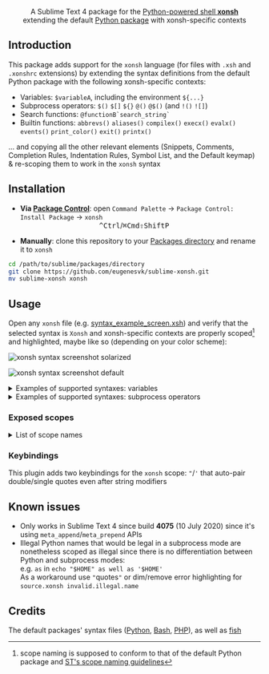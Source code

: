 <p align="center">
A Sublime Text 4 package for the <a href="https://xon.sh">Python-powered shell <b>xonsh</b></a>
<br/>
extending the default <a href="https://github.com/sublimehq/Packages/tree/master/Python">Python package</a> with xonsh-specific contexts
</p>


## Introduction

This package adds support for the `xonsh` language (for files with `.xsh` and `.xonshrc` extensions) by extending the syntax definitions from the default Python package with the following xonsh-specific contexts:

- Variables: `$variableA`, including the environment `${...}`
- Subprocess operators: `$()` `$[]` `${}` `@()` `@$()` (and `!()` `![]`)
- Search functions: `` @functionB`search_string` ``
- Builtin functions: `abbrevs()` `aliases()` `compilex()` `execx()` `evalx()` `events()` `print_color()` `exit()` `printx()`

... and copying all the other relevant elements (Snippets, Comments, Completion Rules, Indentation Rules, Symbol List, and the Default keymap) & re-scoping them to work in the `xonsh` syntax

## Installation

- __Via [Package Control](https://packagecontrol.io)__: open `Command Palette` → `Package Control: Install Package` → `xonsh`<br>
                                          <kbd>^Ctrl</kbd>/<kbd>⌘Cmd</kbd><kbd>⇧Shift</kbd><kbd>P</kbd>

- __Manually__: clone this repository to your [Packages directory](https://www.sublimetext.com/docs/packages.html) and rename it to `xonsh`
```sh
cd /path/to/sublime/packages/directory
git clone https://github.com/eugenesvk/sublime-xonsh.git
mv sublime-xonsh xonsh
```

## Usage

Open any `xonsh` file (e.g. [syntax_example_screen.xsh](./test/syntax_example_screen.xsh)) and verify that the selected syntax is `Xonsh` and xonsh-specific contexts are properly scoped[^1] and highlighted, maybe like so (depending on your color scheme):

![xonsh syntax screenshot solarized](https://user-images.githubusercontent.com/12956286/135798050-039e21a2-bd67-4397-8047-00306b4d0477.png?raw=true "Custom solarized scheme")

![xonsh syntax screenshot default](https://user-images.githubusercontent.com/12956286/135796149-0c918602-39cc-40d9-8d50-eaed8c6907f6.png?raw=true "Default color scheme")

[^1]: scope naming is supposed to conform to that of the default Python package and [ST's scope naming guidelines](https://www.sublimetext.com/docs/scope_naming.html)

<details>
<summary>Examples of supported syntaxes: variables</summary>

  | Example        	| Description
  | :--------------	| :----------
  | `$`            	| Match a single variable definition symbol to help with completions
  | `$varA=[1,2]`  	| Regular variable
  | `$varA[0]`     	| Variable indexing
  | `$varA[$varB]` 	| Variable inside an index
  | `funct($varB)` 	| Variable inside a function
  | `f"{$varA}"`   	| Variable inside a function string
  | `${...}`       	| The environment itself

</details>

<details>
<summary>Examples of supported syntaxes: subprocess operators</summary>

| Example        	| Description
| :--------------	| :----------
| `@$(which ls)` 	| Command Substitution
| `@('echo', 1)` 	| Python Evaluation
| `$(echo 1)`    	| Captured Subprocess
| `!(echo 1)`    	| ...
| `$[echo 1]`    	| Uncaptured Subprocess
| `![echo 1]`    	| ...

</details>


### Exposed scopes
<details>
<summary>List of scope names</summary>

  | xonsh construct      	| Scope name
  | :------------        	| :----------
  | Variable             	| `meta.variable.xonsh` <br> `variable.other.xonsh` `variable.other.env.xonsh` `variable.other.env.ellipsis.xonsh` <br> `punctuation.definition.variable.xonsh` 
  | Command Substitution 	| `meta.interpolation.command.xonsh` `meta.parens.interpolation.command` <br> `keyword.operator.subprocess.pyeval.xonsh` `keyword.operator.subprocess.xonsh` <br> `punctuation.section.parens.` `begin`/`end` `.xonsh`
  | Python Evaluation    	| `meta.interpolation.command.xonsh` `meta.parens.interpolation.command` <br> `keyword.operator.subprocess.pyeval.xonsh` <br> `punctuation.section.parens.` `begin`/`end` `.xonsh`
  | Captured Subprocess  	| `meta.interpolation.command.xonsh` `meta.parens.interpolation.command` <br> `keyword.operator.subprocess.captured.xonsh` <br> `punctuation.section.parens.` `begin`/`end` `.xonsh`
  | Uncaptured Subprocess	| `meta.interpolation.command.xonsh` `meta.brackets.interpolation.command` <br> `keyword.operator.subprocess.uncaptured.xonsh` <br> `punctuation.section.brackets.` `begin`/`end` `.xonsh`
  | Search Function      	| `meta.function-call.xonsh` `meta.function-call.arguments.xonsh` `meta.string.xonsh` <br> `string.quoted.backtick.xonsh` <br> `punctuation.definition.annotation.xonsh` `punctuation.section.string.` `begin`/`end` `.xonsh` `punctuation.section.arguments.` `begin`/`end` `.xonsh`

</details>

### Keybindings

This plugin adds two keybindings for the `xonsh` scope: `"`/`'` that auto-pair double/single quotes even after string modifiers

## Known issues

- Only works in Sublime Text 4 since build __4075__ (10 July 2020) since it's using `meta_append`/`meta_prepend` APIs
- Illegal Python names that would be legal in a subprocess mode are nonetheless scoped as illegal since there is no differentiation between Python and subprocess modes:<br>
  e.g. `as` in `echo "$HOME" as well as '$HOME'`<br>
  As a workaround use `"`quotes`"` or dim/remove error highlighting for `source.xonsh invalid.illegal.name`

## Credits

The default packages' syntax files ([Python](https://github.com/sublimehq/Packages/blob/master/Python/Python.sublime-syntax), [Bash](https://github.com/sublimehq/Packages/blob/master/ShellScript/Bash.sublime-syntax), [PHP](https://github.com/sublimehq/Packages/blob/master/PHP/PHP.sublime-syntax)), as well as [fish](https://github.com/Phidica/sublime-fish/blob/master/fish.sublime-syntax) 
